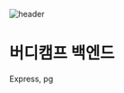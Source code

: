 ![header](https://capsule-render.vercel.app/api?type=waving&height=300&color=gradient&text=BuddycampBackend)
# 버디캠프 백엔드

Express, pg
